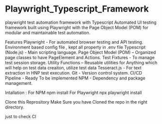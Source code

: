 # Playwright_Typescript_Framework
playwright test automation framework with Typescript
Automated UI testing framework built using Playwright with the Page Object Model (POM) for modular and maintainable test automation.

Features
Playwright - For automated browser testing and API testing.
Environment based config file , kept all property in .env file
Typescript (Node.js) - Main scripting language.
Page Object Model (POM) – Organized page classes to have PageElement and Actions.
Test Fixtures - To manage test session storage.
Utility Functions – Reusable utilities for Anything which will help on test data creaiton, utilize test data
Tesseract.js - For text extraction in HNP test execution.
Git - Version control system.
CI/CD Pipeline - Ready To be implemented
NPM - Dependency and package management.

Intallation : 
For NPM  npm install
For Playwright npx playwright install

Clone this Reprository
Make Sure you have Cloned the repo in the right directory.

just to check CI


